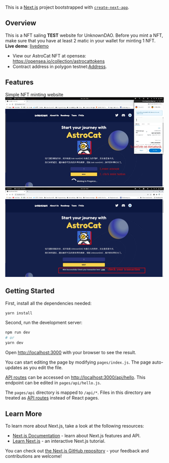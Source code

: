 This is a [Next.js](https://nextjs.org/) project bootstrapped with [`create-next-app`](https://github.com/vercel/next.js/tree/canary/packages/create-next-app).
## Overview
This is a NFT saling **TEST** website for UnknownDAO. Before you mint a NFT, make sure that you have at least 2 matic in your wallet for minting 1 NFT.  **Live demo**: [livedemo](https://jovial-colden-c28f41.netlify.app/)  
- View our AstroCat NFT at opensea: https://opensea.io/collection/astrocattokens          
- Contract address in polygon testnet:[Address](https://mumbai.polygonscan.com/address/0x7de72ea18b27cdc91a152e682816cab6cd744f3e).                                 

## Features
Simple NFT minting website
![sign](./img/sign.jpg)
![mint](./img/mint-success.jpg)
                               

## Getting Started
First, install all the dependencies needed:
```
yarn install
```
Second, run the development server:

```bash
npm run dev
# or
yarn dev
```

Open [http://localhost:3000](http://localhost:3000) with your browser to see the result.

You can start editing the page by modifying `pages/index.js`. The page auto-updates as you edit the file.

[API routes](https://nextjs.org/docs/api-routes/introduction) can be accessed on [http://localhost:3000/api/hello](http://localhost:3000/api/hello). This endpoint can be edited in `pages/api/hello.js`.

The `pages/api` directory is mapped to `/api/*`. Files in this directory are treated as [API routes](https://nextjs.org/docs/api-routes/introduction) instead of React pages.

## Learn More

To learn more about Next.js, take a look at the following resources:

- [Next.js Documentation](https://nextjs.org/docs) - learn about Next.js features and API.
- [Learn Next.js](https://nextjs.org/learn) - an interactive Next.js tutorial.

You can check out [the Next.js GitHub repository](https://github.com/vercel/next.js/) - your feedback and contributions are welcome!

